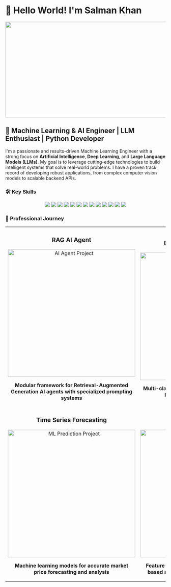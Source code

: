 # 👋 Hello World! I'm Salman Khan

<div align="center">
  <img src="https://media.giphy.com/media/f3iwJFOVOwuy7K6FFw/giphy.gif" width="600" height="300"/>
</div>

## 🤖 Machine Learning & AI Engineer | LLM Enthusiast | Python Developer

I'm a passionate and results-driven Machine Learning Engineer with a strong focus on **Artificial Intelligence**, **Deep Learning**, and **Large Language Models (LLMs)**. My goal is to leverage cutting-edge technologies to build intelligent systems that solve real-world problems. I have a proven track record of developing robust applications, from complex computer vision models to scalable backend APIs.

### 🛠️ Key Skills

<p align="center">
  <img src="https://img.shields.io/badge/Python-3776AB?style=for-the-badge&logo=python&logoColor=white" />
  <img src="https://img.shields.io/badge/PyTorch-EE4C2C?style=for-the-badge&logo=pytorch&logoColor=white" />
  <img src="https://img.shields.io/badge/TensorFlow-FF6F00?style=for-the-badge&logo=tensorflow&logoColor=white" />
  <img src="https://img.shields.io/badge/scikit--learn-F7931E?style=for-the-badge&logo=scikit-learn&logoColor=white" />
  <img src="https://img.shields.io/badge/Flask-000000?style=for-the-badge&logo=flask&logoColor=white" />
  <img src="https://img.shields.io/badge/Django-092E20?style=for-the-badge&logo=django&logoColor=white" />
  <img src="https://img.shields.io/badge/Django%20REST-A30000?style=for-the-badge&logo=django&logoColor=white" />
  <img src="https://img.shields.io/badge/PostgreSQL-336791?style=for-the-badge&logo=postgresql&logoColor=white" />
  <img src="https://img.shields.io/badge/Docker-2496ED?style=for-the-badge&logo=docker&logoColor=white" />
  <img src="https://img.shields.io/badge/Amazon_AWS-232F3E?style=for-the-badge&logo=amazon-aws&logoColor=white" />
  <img src="https://img.shields.io/badge/JWT-000000?style=for-the-badge&logo=json-web-tokens&logoColor=white" />
  <img src="https://img.shields.io/badge/Jupyter-F37626?style=for-the-badge&logo=jupyter&logoColor=white" />
  <img src="https://img.shields.io/badge/LLMs-007BFF?style=for-the-badge&logo=openai&logoColor=white" />
</p>

### 🚀 Professional Journey

<table>
  <tr>
    <td width="50%">
      <h3 align="center">RAG AI Agent</h3>
      <div align="center">
        <a href="https://github.com/khansalman12/Ai_agent" target="_blank"><img src="https://raw.githubusercontent.com/keploy/docs/main/static/img/ai-agent.png" width="400" alt="AI Agent Project"></a>
        <p><strong>Modular framework for Retrieval-Augmented Generation AI agents with specialized prompting systems</strong></p>
      </div>
    </td>
    <td width="50%">
      <h3 align="center">DeepLens Computer Vision</h3>
      <div align="center">
        <a href="https://github.com/khansalman12/DeepLens-Solutions-Salman" target="_blank"><img src="https://d1.awsstatic.com/products/deeplens/product-page-diagram_DeepLens_How-it-Works.8c2af908fec8e93dc3ce048a0fa665e8562953e2.png" width="400" alt="DeepLens Project"></a>
        <p><strong>Multi-class image classification for gravitational lensing with CNNs and PyTorch</strong></p>
      </div>
    </td>
  </tr>
  <tr>
    <td width="50%">
      <h3 align="center">Time Series Forecasting</h3>
      <div align="center">
        <a href="https://github.com/khansalman12/MLPridictingPrices" target="_blank"><img src="https://raw.githubusercontent.com/iampawan/iampawan/master/AI.gif" width="400" alt="ML Prediction Project"></a>
        <p><strong>Machine learning models for accurate market price forecasting and analysis</strong></p>
      </div>
    </td>
    <td width="50%">
      <h3 align="center">Django E-Commerce API</h3>
      <div align="center">
        <a href="https://github.com/khansalman12/django-ecommerce-api" target="_blank"><img src="https://raw.githubusercontent.com/rahuldkjain/github-profile-readme-generator/master/src/images/icons/BackendDevelopment/django.svg" width="400" alt="Django API Project"></a>
        <p><strong>Feature-rich RESTful API with JWT auth, role-based access, order processing, and reviews</strong></p>
      </div>
    </td>
  </tr>
</table>
